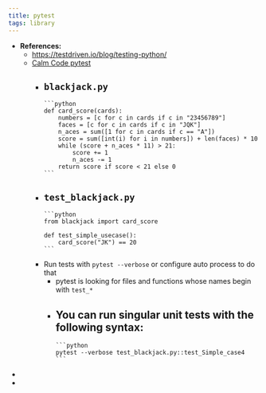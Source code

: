 ```yaml
---
title: pytest
tags: library
---
```


- **References:**
	- https://testdriven.io/blog/testing-python/
	- [Calm Code pytest](https://calmcode.io/pytest/introduction.html)
		- `blackjack.py`
			-
			  ```python
			  def card_score(cards):
			      numbers = [c for c in cards if c in "23456789"]
			      faces = [c for c in cards if c in "JQK"]
			      n_aces = sum([1 for c in cards if c == "A"])
			      score = sum([int(i) for i in numbers]) + len(faces) * 10
			      while (score + n_aces * 11) > 21:
			          score += 1
			          n_aces -= 1
			      return score if score < 21 else 0
			  ```
		- `test_blackjack.py`
			-
			  ```python
			  from blackjack import card_score
			  
			  def test_simple_usecase():
			      card_score("JK") == 20
			  ```
		- Run tests with `pytest --verbose` or configure auto process to do that
			- pytest is looking for files and functions whose names begin with `test_*`
			- You can run singular unit tests with the following syntax:
				-
				  ```python
				  pytest --verbose test_blackjack.py::test_Simple_case4
				  ```
-
-